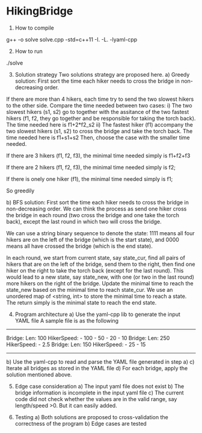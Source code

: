 # HikingBridge
1) How to compile

g++ -o solve solve.cpp -std=c++11 -I.  -L. -lyaml-cpp 

2) How to run

./solve

3) Solution strategy
Two solutions strategy are proposed here. 
a) Greedy solution:
First sort the time each hiker needs to cross the bridge in non-decreasing order.

If there are more than 4 hikers, each time try to send the two slowest hikers to the other side. Compare the time needed between two cases:
i) The two slowest hikers (s1, s2) go to together with the assitance of the two fastest hikers (f1, f2, they go together and be responsible for taking the torch back). The time needed here is f1+2*f2_s2
ii) The fastest hiker (f1) accompany the two slowest hikers (s1, s2) to cross the bridge and take the torch back. The time needed here is f1+s1+s2
Then, choose the case with the smaller time needed.

If there are 3 hikers (f1, f2, f3), the minimal time needed simply is f1+f2+f3

If there are 2 hikers (f1, f2, f3), the minimal time needed simply is f2;

If there is onely one hiker (f1), the minimal time needed simply is f1;

So greedily 


b) BFS solution:
First sort the time each hiker needs to cross the bridge in non-decreasing order.
We can think the process as send one hiker cross the bridge in each round (two cross the bridge and one take the torch back), except the last round in which two will cross the bridge.

We can use a string binary sequence to denote the state: 1111 means all four hikers are on the left of the bridge (which is the start state), and 0000 means all have crossed the bridge (which is the end state). 

In each round, we start from current state, say state_cur, find all pairs of hikers that are on the left of the bridge, send them to the right, then find one hiker on the right to take the torch back (except for the last round). This would lead to a new state, say state_new,  with one (or two in the last round) more hikers on the right of the bridge. Update the minimal time to reach the state_new based on the minimal time to reach state_cur. We use an unordered map of <string, int> to store the minimal time to reach a state. The return simply is the minimal state to reach the end state.  

4) Program architecture
a) Use the yaml-cpp lib to generate the input YAML file
A sample file is as the following
********************************
Bridge:
  Len: 100
  HikerSpeed:
    - 100
    - 50
    - 20
    - 10
Bridge:
  Len: 250
  HikerSpeed:
    - 2.5
Bridge:
  Len: 150
  HikerSpeed:
    - 25
    - 15
********************************
b) Use the yaml-cpp to read and parse the YAML file generated in step a)
c) Iterate all bridges as stored in the YAML file
d) For each bridge, apply the solution mentioned above. 

5) Edge case consideration
a) The input yaml file does not exist
b) The bridge information is incomplete in the input yaml file
c) The current code did not check whether the values are in the valid range, say length/speed >0. But it can easily added.

6) Testing
a) Both solutions are proposed to cross-validation the correctness of the program
b) Edge cases are tested




